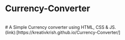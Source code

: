 # Currency-Converter
<br>
# A Simple Currency converter using HTML, CSS & JS.
<br>
(link):[https://kreativkrish.github.io/Currency-Converter/]

